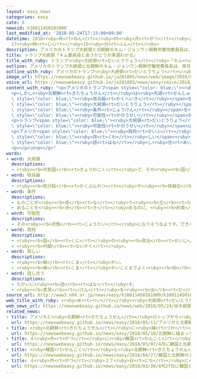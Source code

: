 ```yaml
---
layout: easy_news
categories: easy
cate: 6
newsid: k10011450181000
last_modified_at: '2018-05-24T17:15:00+09:00'
datetime: 2018<ruby>年<rt>ねん</rt></ruby>05<ruby>月<rt>がつ</rt></ruby>24<ruby>日<rt>にち</rt></ruby>
  17<ruby>時<rt>じ</rt></ruby>15<ruby>分<rt>ふん</rt></ruby>
description: アメリカのトランプ大統領と北朝鮮のキム・ジョンウン朝鮮労働党委員長は、来月１２日にシンガポールで初めて会う予定です。
title: トランプ大統領「キム委員長と会うかどうか来週わかる」
title_with_ruby: トランプ<ruby>大統領<rt>だいとうりょう</rt></ruby>「キム<ruby>委員長<rt>いいんちょう</rt></ruby>と<ruby>会<rt>あ</rt></ruby>うかどうか<ruby>来週<rt>らいしゅう</rt></ruby>わかる」
outline: アメリカのトランプ大統領と北朝鮮のキム・ジョンウン朝鮮労働党委員長は、来月１２日にシンガポールで初めて会う予定です。
outline_with_ruby: アメリカのトランプ<ruby>大統領<rt>だいとうりょう</rt></ruby>と<ruby>北朝鮮<rt>きたちょうせん</rt></ruby>のキム・ジョンウン<ruby>朝鮮<rt>ちょうせん</rt></ruby><ruby>労働党<rt>ろうどうとう</rt></ruby><ruby>委員長<rt>いいんちょう</rt></ruby>は、<ruby>来月<rt>らいげつ</rt></ruby>１２<ruby>日<rt>にち</rt></ruby>にシンガポールで<ruby>初<rt>はじ</rt></ruby>めて<ruby>会<rt>あ</rt></ruby>う<ruby>予定<rt>よてい</rt></ruby>です。
image_url: https://newswebeasy.github.io/ja201805/news/web/image/2018/05/24/K10011450181_1805240550_1805240553_01_03.jpg
voice_url: https://newswebeasy.github.io/ja201805/news/easy/voice/2018/05/24/k10011450181000.mp4
content_with_ruby: "<p>アメリカのトランプ<span style=\"color: blue;\"><ruby>大統領<rt>だいとうりょう</rt></ruby></span>と<ruby>北朝鮮<rt>きたちょうせん</rt></ruby>のキム・ジョンウン<ruby>朝鮮<rt>ちょうせん</rt></ruby><ruby>労働党<rt>ろうどうとう</rt></ruby><ruby>委員長<rt>いいんちょう</rt></ruby>は、<ruby>来月<rt>らいげつ</rt></ruby>１２<ruby>日<rt>にち</rt></ruby>にシンガポールで<ruby>初<rt>はじ</rt></ruby>めて<ruby>会<rt>あ</rt></ruby>う<ruby>予定<rt>よてい</rt></ruby>です。</p>\n\
  <p>しかし<ruby>北朝鮮<rt>きたちょうせん</rt></ruby>は<ruby>先週<rt>せんしゅう</rt></ruby>、アメリカが<ruby>北朝鮮<rt>きたちょうせん</rt></ruby>に<span\
  \ style=\"color: blue;\"><ruby>核兵器<rt>かくへいき</rt></ruby></span>をなくすように<ruby>言<rt>い</rt></ruby>うだけだったら、<ruby>会<rt>あ</rt></ruby>わないかもしれないと<ruby>言<rt>い</rt></ruby>いました。トランプ<span\
  \ style=\"color: blue;\"><ruby>大統領<rt>だいとうりょう</rt></ruby></span>も２２<ruby>日<rt>にち</rt></ruby>、<ruby>私<rt>わたし</rt></ruby>たちが<ruby>言<rt>い</rt></ruby>った<span\
  \ style=\"color: blue;\"><ruby>条件<rt>じょうけん</rt></ruby></span>を<ruby>北朝鮮<rt>きたちょうせん</rt></ruby>が<ruby>聞<rt>き</rt></ruby>かなかったら、<ruby>会<rt>あ</rt></ruby>う<ruby>日<rt>ひ</rt></ruby>を<ruby>遅<rt>おそ</rt></ruby>くする<span\
  \ style=\"color: blue;\"><ruby>可能性<rt>かのうせい</rt></ruby></span>があると<ruby>言<rt>い</rt></ruby>いました。</p>\n\
  <p>トランプ<span style=\"color: blue;\"><ruby>大統領<rt>だいとうりょう</rt></ruby></span>は２３<ruby>日<rt>にち</rt></ruby>、「キム<ruby>委員長<rt>いいんちょう</rt></ruby>と１２<ruby>日<rt>にち</rt></ruby>に<ruby>会<rt>あ</rt></ruby>う<span\
  \ style=\"color: blue;\"><ruby>可能性<rt>かのうせい</rt></ruby></span>は<ruby>十分<rt>じゅうぶん</rt></ruby>あります。<ruby>来週<rt>らいしゅう</rt></ruby>わかります」と<ruby>言<rt>い</rt></ruby>いました。</p>\n\
  <p>アメリカ<span style=\"color: blue;\"><ruby>政府<rt>せいふ</rt></ruby></span>の<ruby>人<rt>ひと</rt></ruby>は<ruby>今週<rt>こんしゅう</rt></ruby>の<ruby>終<rt>お</rt></ruby>わりに、<ruby>準備<rt>じゅんび</rt></ruby>をするためにシンガポールへ<ruby>行<rt>い</rt></ruby>きます。アメリカの<ruby>新聞<rt>しんぶん</rt></ruby>などは、このときにアメリカと<ruby>北朝鮮<rt>きたちょうせん</rt></ruby>が<span\
  \ style=\"color: blue;\"><ruby>詳<rt>くわ</rt></ruby>しい</span><ruby>予定<rt>よてい</rt></ruby>などを<span\
  \ style=\"color: blue;\"><ruby>話<rt>はな</rt></ruby>し<ruby>合<rt>あ</rt></ruby>う</span>ようだと<ruby>伝<rt>つた</rt></ruby>えています。</p>\n\
  <p></p>\n<p></p>"
words:
- word: 大統領
  descriptions:
  - <ruby><rb>共和国</rb><rt>きょうわこく</rt></ruby>で、その<ruby><rb>国</rb><rt>くに</rt></ruby>を<ruby><rb>代表</rb><rt>だいひょう</rt></ruby>する<ruby><rb>人</rb><rt>ひと</rt></ruby>。
- word: 核兵器
  descriptions:
  - <ruby><rb>核分裂</rb><rt>かくぶんれつ</rt></ruby>や<ruby><rb>核融合</rb><rt>かくゆうごう</rt></ruby>によって<ruby><rb>出</rb><rt>で</rt></ruby>るエネルギーを<ruby><rb>利用</rb><rt>りよう</rt></ruby>した<ruby><rb>兵器</rb><rt>へいき</rt></ruby>。<ruby><rb>原子爆弾</rb><rt>げんしばくだん</rt></ruby>や、<ruby><rb>水素爆弾</rb><rt>すいそばくだん</rt></ruby>など。
- word: 条件
  descriptions:
  - ものごとが<ruby><rb>成</rb><rt>な</rt></ruby>り<ruby><rb>立</rb><rt>た</rt></ruby>つために<ruby><rb>必要</rb><rt>ひつよう</rt></ruby>なことがら。
  - あることを<ruby><rb>決</rb><rt>き</rt></ruby>めるのに、<ruby><rb>約束</rb><rt>やくそく</rt></ruby>しておくことがら。
- word: 可能性
  descriptions:
  - その<ruby><rb>状態</rb><rt>じょうたい</rt></ruby>になりそうなようす。できそうなようす。
- word: 政府
  descriptions:
  - <ruby><rb>国</rb><rt>くに</rt></ruby>の<ruby><rb>政治</rb><rt>せいじ</rt></ruby>を<ruby><rb>行</rb><rt>おこな</rt></ruby>うところ。
  - <ruby><rb>内閣</rb><rt>ないかく</rt></ruby>。
- word: 詳しい
  descriptions:
  - <ruby><rb>細</rb><rt>こま</rt></ruby>かい。
  - <ruby><rb>細</rb><rt>こま</rt></ruby>かいことまでよく<ruby><rb>知</rb><rt>し</rt></ruby>っている。
- word: 話し合う
  descriptions:
  - たがいに<ruby><rb>話</rb><rt>はな</rt></ruby>す。
  - <ruby><rb>意見</rb><rt>いけん</rt></ruby>を<ruby><rb>出</rb><rt>だ</rt></ruby>し<ruby><rb>合</rb><rt>あ</rt></ruby>う。
source_url: http://www3.nhk.or.jp/news/easy/k10011450181000/k10011450181000.html
web_title_with_ruby: <ruby>米<rt>べい</rt></ruby><ruby>大統領<rt>だいとうりょう</rt></ruby> <ruby>米朝<rt>べいちょう</rt></ruby><ruby>首脳<rt>しゅのう</rt></ruby><ruby>会談<rt>かいだん</rt></ruby><ruby>予定<rt>よてい</rt></ruby>どおり１２<ruby>日<rt>にち</rt></ruby><ruby>開催<rt>かいさい</rt></ruby>か「<ruby>来週<rt>らいしゅう</rt></ruby>わかる」
web_news_url: https://newswebeasy.github.io/news/web/2018/05/24/米大統領-米朝首脳会談予定どおり12日開催か来週わかる
related_news:
- title: アメリカと<ruby>北朝鮮<rt>きたちょうせん</rt></ruby>のトップが６<ruby>月<rt>がつ</rt></ruby>１２<ruby>日<rt>にち</rt></ruby>にシンガポールで<ruby>会<rt>あ</rt></ruby>う
  url: https://newswebeasy.github.io/news/easy/2018/05/11/アメリカと北朝鮮のトップが6月12日にシンガポールで会う
- title: <ruby>北朝鮮<rt>きたちょうせん</rt></ruby>に<ruby>捕<rt>つか</rt></ruby>まっていた３<ruby>人<rt>にん</rt></ruby>がアメリカに<ruby>戻<rt>もど</rt></ruby>る
  url: https://newswebeasy.github.io/news/easy/2018/05/10/北朝鮮に捕まっていた3人がアメリカに戻る
- title: ４<ruby>月<rt>がつ</rt></ruby>に<ruby>韓国<rt>かんこく</rt></ruby>と<ruby>北朝鮮<rt>きたちょうせん</rt></ruby>のトップが<ruby>会<rt>あ</rt></ruby>って<ruby>話<rt>はなし</rt></ruby>をすることが<ruby>決<rt>き</rt></ruby>まる
  url: https://newswebeasy.github.io/news/easy/2018/03/07/4月に韓国と北朝鮮のトップが会って話をすることが決まる
- title: <ruby>韓国<rt>かんこく</rt></ruby>と<ruby>北朝鮮<rt>きたちょうせん</rt></ruby>のトップが<ruby>笑顔<rt>えがお</rt></ruby>で<ruby>握手<rt>あくしゅ</rt></ruby>をする
  url: https://newswebeasy.github.io/news/easy/2018/04/27/韓国と北朝鮮のトップが笑顔で握手をする
- title: ４<ruby>月<rt>がつ</rt></ruby>２７<ruby>日<rt>にち</rt></ruby>に<ruby>韓国<rt>かんこく</rt></ruby>と<ruby>北朝鮮<rt>きたちょうせん</rt></ruby>のトップが<ruby>会<rt>あ</rt></ruby>うと<ruby>決<rt>き</rt></ruby>まる
  url: https://newswebeasy.github.io/news/easy/2018/03/30/4月27日に韓国と北朝鮮のトップが会うと決まる
...
```

